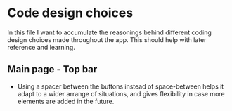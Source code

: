 # Code design choices

In this file I want to accumulate the reasonings behind different coding design choices made throughout the app. This should help with later reference and learning.

## Main page - Top bar

- Using a spacer between the buttons instead of space-between helps it adapt to a wider arrange of situations, and gives flexibility in case more elements are added in the future.
